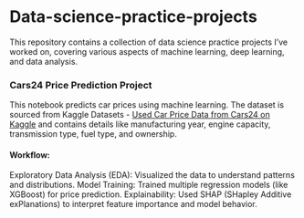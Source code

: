 # Data-science-practice-projects
This repository contains a collection of data science practice projects I’ve worked on, covering various aspects of machine learning, deep learning, and data analysis.

### Cars24 Price Prediction Project
This notebook predicts car prices using machine learning. The dataset is sourced from Kaggle Datasets - [Used Car Price Data from Cars24 on Kaggle](https://www.kaggle.com/datasets/amanrajput16/used-car-price-data-from-cars24) and contains details like manufacturing year, engine capacity, transmission type, fuel type, and ownership.
#### Workflow:
Exploratory Data Analysis (EDA): Visualized the data to understand patterns and distributions.
Model Training: Trained multiple regression models (like XGBoost) for price prediction.
Explainability: Used SHAP (SHapley Additive exPlanations) to interpret feature importance and model behavior.

